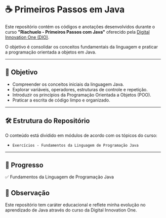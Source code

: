 # ☕ Primeiros Passos em Java

Este repositório contém os códigos e anotações desenvolvidos durante o curso **"Riachuelo - Primeiros Passos com Java"** oferecido pela [Digital Innovation One (DIO)](https://www.dio.me/).  

O objetivo é consolidar os conceitos fundamentais da linguagem e praticar a programação orientada a objetos em Java.

---

## 📖 Objetivo
- Compreender os conceitos iniciais da linguagem Java.  
- Explorar variáveis, operadores, estruturas de controle e repetição.  
- Introduzir os princípios da Programação Orientada a Objetos (POO).  
- Praticar a escrita de código limpo e organizado.  

---

## 🛠️ Estrutura do Repositório
O conteúdo está dividido em módulos de acordo com os tópicos do curso:

- `Exercícios - Fundamentos da Linguagem de Programação Java` 

---
## 📅 Progresso
 
 ✅ Fundamentos da Linguagem de Programação Java

## 📌 Observação
Este repositório tem caráter educacional e reflete minha evolução no aprendizado de Java através do curso da Digital Innovation One.
